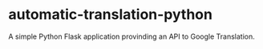 # automatic-translation-python
A simple Python Flask application provinding an API to Google Translation.

